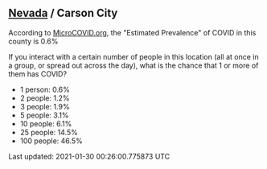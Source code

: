 
## [Nevada](/united-states/nevada) / Carson City

According to [MicroCOVID.org](http://microcovid.org),
the "Estimated Prevalence" of COVID in this county is 0.6%

If you interact with a certain number of people in this location
(all at once in a group, or spread out across the day), what is the chance that
1 or more of them has COVID?

- 1 person: 0.6%
- 2 people: 1.2%
- 3 people: 1.9%
- 5 people: 3.1%
- 10 people: 6.1%
- 25 people: 14.5%
- 100 people: 46.5%

Last updated: 2021-01-30 00:26:00.775873 UTC

